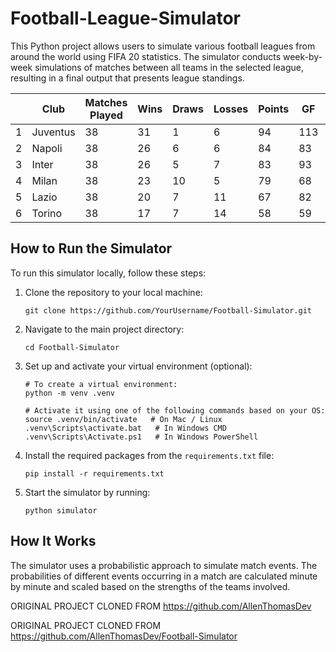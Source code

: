 # Football-League-Simulator

This Python project allows users to simulate various football leagues from around the world using FIFA 20 statistics. The simulator conducts week-by-week simulations of matches between all teams in the selected league, resulting in a final output that presents league standings.

|     | Club     | Matches Played | Wins | Draws | Losses | Points | GF  | GA  | GD  |
| --- | -------- | -------------- | ---- | ----- | ------ | ------ | --- | --- | --- |
| 1   | Juventus | 38             | 31   | 1     | 6      | 94     | 113 | 32  | 81  |
| 2   | Napoli   | 38             | 26   | 6     | 6      | 84     | 83  | 31  | 52  |
| 3   | Inter    | 38             | 26   | 5     | 7      | 83     | 93  | 45  | 48  |
| 4   | Milan    | 38             | 23   | 10    | 5      | 79     | 68  | 25  | 43  |
| 5   | Lazio    | 38             | 20   | 7     | 11     | 67     | 82  | 57  | 25  |
| 6   | Torino   | 38             | 17   | 7     | 14     | 58     | 59  | 45  | 14  |

## How to Run the Simulator

To run this simulator locally, follow these steps:

1. Clone the repository to your local machine:

    ```
    git clone https://github.com/YourUsername/Football-Simulator.git
    ```

2. Navigate to the main project directory:

    ```
    cd Football-Simulator
    ```

3. Set up and activate your virtual environment (optional):

    ```
    # To create a virtual environment:
    python -m venv .venv

    # Activate it using one of the following commands based on your OS:
    source .venv/bin/activate   # On Mac / Linux
    .venv\Scripts\activate.bat   # In Windows CMD
    .venv\Scripts\Activate.ps1   # In Windows PowerShell
    ```

4. Install the required packages from the `requirements.txt` file:

    ```
    pip install -r requirements.txt
    ```

5. Start the simulator by running:

    ```
    python simulator
    ```

## How It Works

The simulator uses a probabilistic approach to simulate match events. The probabilities of different events occurring in a match are calculated minute by minute and scaled based on the strengths of the teams involved.



ORIGINAL PROJECT CLONED FROM 
https://github.com/AllenThomasDev

ORIGINAL PROJECT CLONED FROM
https://github.com/AllenThomasDev/Football-Simulator